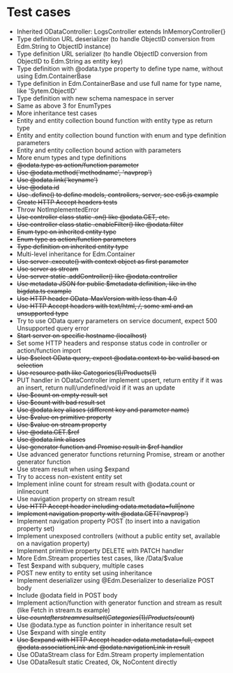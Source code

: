 # Test cases

* Inherited ODataController: LogsController extends InMemoryController{}
* Type definition URL deserializer (to handle ObjectID conversion from Edm.String to ObjectID instance)
* Type definition URL serializer (to handle ObjectID conversion from ObjectID to Edm.String as entity key)
* Type definition with @odata.type property to define type name, without using Edm.ContainerBase
* Type definition in Edm.ContainerBase and use full name for type name, like 'Sytem.ObjectID'
* Type definition with new schema namespace in server
* Same as above 3 for EnumTypes
* More inheritance test cases
* Entity and entity collection bound function with entity type as return type
* Entity and entity collection bound function with enum and type definition parameters
* Entity and entity collection bound action with parameters
* More enum types and type definitions
* ~~@odata.type as action/function parameter~~
* ~~Use @odata.method('methodname', 'navprop')~~
* ~~Use @odata.link('keyname')~~
* ~~Use @odata.id~~
* ~~Use .define() to define models, controllers, server, see es6.js example~~
* ~~Create HTTP Accept headers tests~~
* Throw NotImplementedError
* ~~Use controller class static .on() like @odata.GET, etc.~~
* ~~Use controller class static .enableFilter() like @odata.filter~~
* ~~Enum type on inherited entity type~~
* ~~Enum type as action/function parameters~~
* ~~Type definition on inherited entity type~~
* Multi-level inheritance for Edm.Container
* ~~Use server .execute() with context object as first parameter~~
* ~~Use server as stream~~
* ~~Use server static .addController() like @odata.controller~~
* ~~Use metadata JSON for public $metadata definition, like in the bigdata.ts example~~
* ~~Use HTTP header OData-MaxVersion with less than 4.0~~
* ~~Use HTTP Accept headers with text/html, */*, some xml and an unsupported type~~
* Try to use OData query parameters on service document, expect 500 Unsupported query error
* ~~Start server on specific hostname (localhost)~~
* Set some HTTP headers and response status code in controller or action/function import
* ~~Use $select OData query, expect @odata.context to be valid based on selection~~
* ~~Use resource path like Categories(1)/Products(1)~~
* PUT handler in ODataController implement upsert, return entity if it was an insert, return null/undefined/void if it was an update
* ~~Use $count on empty result set~~
* ~~Use $count with bad result set~~
* ~~Use @odata.key aliases (different key and parameter name)~~
* ~~Use $value on primitive property~~
* ~~Use $value on stream property~~
* ~~Use @odata.GET.$ref~~
* ~~Use @odata.link aliases~~
* ~~Use generator function and Promise result in $ref handler~~
* Use advanced generator functions returning Promise, stream or another generator function
* Use stream result when using $expand
* Try to access non-existent entity set
* Implement inline count for stream result with @odata.count or inlinecount
* Use navigation property on stream result
* ~~Use HTTP Accept header including odata.metadata=full|none~~
* ~~Implement navigation property with @odata.GET('navprop')~~
* Implement navigation property POST (to insert into a navigation property set)
* Implement unexposed controllers (without a public entity set, available on a navigation property)
* Implement primitive property DELETE with PATCH handler
* More Edm.Stream properties test cases, like /Data/$value
* Test $expand with subquery, multiple cases
* POST new entity to entity set using inheritance
* Implement deserializer using @Edm.Deserializer to deserialize POST body
* Include @odata field in POST body
* Implement action/function with generator function and stream as result (like Fetch in stream.ts example)
* ~~Use $count after stream result set (Categories(1)/Products/$count)~~
* Use @odata.type as function pointer in inheritance result set
* Use $expand with single entity
* ~~Use $expand with HTTP Accept header odata.metadata=full, expect @odata.associationLink and @odata.navigationLink in result~~
* Use ODataStream class for Edm.Stream property implementation
* Use ODataResult static Created, Ok, NoContent directly
